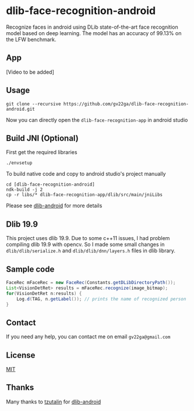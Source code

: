 # dlib-face-recognition-android
Recognize faces in android using DLib state-of-the-art face recognition model based on deep learning. The model has an accuracy 
of 99.13% on the LFW benchmark.

## App
[Video to be added]

## Usage
    git clone --recursive https://github.com/gv22ga/dlib-face-recognition-android.git
Now you can directly open the `dlib-face-recognition-app` in android studio

## Build JNI (Optional)
First get the required libraries
    
    ./envsetup

To build native code and copy to android studio's project manually
    
    cd [dlib-face-recognition-android]
    ndk-build -j 2
    cp -r libs/* dlib-face-recognition-app/dlib/src/main/jniLibs
Please see [dlib-android](https://github.com/tzutalin/dlib-android) for more details

## Dlib 19.9
This project uses dlib 19.9. Due to some c++11 issues, I had problem compiling dlib 19.9 with opencv. So I made some small changes in `dlib/dlib/serialize.h` and `dlib/dlib/dnn/layers.h`  files in dlib library.

## Sample code
```java
FaceRec mFaceRec = new FaceRec(Constants.getDLibDirectoryPath());
List<VisionDetRet> results = mFaceRec.recognize(image_bitmap);
for(VisionDetRet n:results) {
    Log.d(TAG, n.getLabel()); // prints the name of recognized person
}
```

## Contact
If you need any help, you can contact me on email `gv22ga@gmail.com`

## License
[MIT](https://github.com/gv22ga/dlib-face-recognition-android/blob/master/LICENSE)

## Thanks
Many thanks to [tzutalin](https://github.com/tzutalin) for [dlib-android](https://github.com/tzutalin/dlib-android)
